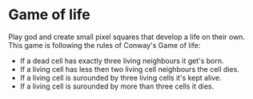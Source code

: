 # Game of life

Play god and create small pixel squares that develop a life on their own.
This game is following the rules of Conway's Game of life:

- If a dead cell has exactly three living neighbours it get's born.
- If a living cell has less then two living cell neighbours the cell dies.
- If a living cell is surounded by three living cells it's kept alive.
- If a living cell is surounded by more than three cells it dies.



